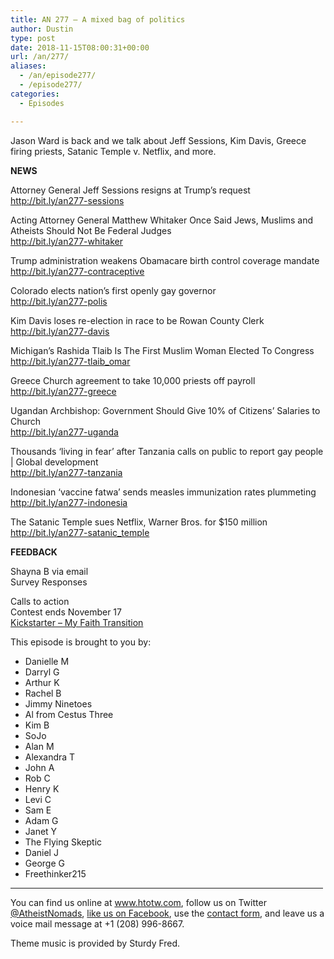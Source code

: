 ```yaml
---
title: AN 277 – A mixed bag of politics
author: Dustin
type: post
date: 2018-11-15T08:00:31+00:00
url: /an/277/
aliases:
  - /an/episode277/
  - /episode277/ 
categories:
  - Episodes

---
```

<div id="buzzsprout-player-10552832"></div><script src="https://www.buzzsprout.com/1983601/10552832-episode-277-a-mixed-bag-of-politics.js?container_id=buzzsprout-player-10552832&player=small" type="text/javascript" charset="utf-8"></script>
  
Jason Ward is back and we talk about Jeff Sessions, Kim Davis, Greece firing priests, Satanic Temple v. Netflix, and more.  

<!--more-->

**NEWS**

Attorney General Jeff Sessions resigns at Trump&#8217;s request  
<a href="http://bit.ly/an277-sessions" target="_blank" rel="noopener">http://bit.ly/an277-sessions</a>

Acting Attorney General Matthew Whitaker Once Said Jews, Muslims and Atheists Should Not Be Federal Judges  
<a href="http://bit.ly/an277-whitaker" target="_blank" rel="noopener">http://bit.ly/an277-whitaker</a>

Trump administration weakens Obamacare birth control coverage mandate  
<a href="http://bit.ly/an277-contraceptive" target="_blank" rel="noopener">http://bit.ly/an277-contraceptive</a>

Colorado elects nation&#8217;s first openly gay governor  
<a href="http://bit.ly/an277-polis" target="_blank" rel="noopener">http://bit.ly/an277-polis</a>

Kim Davis loses re-election in race to be Rowan County Clerk  
<a href="http://bit.ly/an277-davis" target="_blank" rel="noopener">http://bit.ly/an277-davis</a>

Michigan’s Rashida Tlaib Is The First Muslim Woman Elected To Congress  
<a href="http://bit.ly/an277-tlaib_omar" target="_blank" rel="noopener">http://bit.ly/an277-tlaib_omar</a>

Greece Church agreement to take 10,000 priests off payroll  
<a href="http://bit.ly/an277-greece" target="_blank" rel="noopener">http://bit.ly/an277-greece</a>

Ugandan Archbishop: Government Should Give 10% of Citizens’ Salaries to Church  
<a href="http://bit.ly/an277-uganda" target="_blank" rel="noopener">http://bit.ly/an277-uganda</a>

Thousands ‘living in fear’ after Tanzania calls on public to report gay people | Global development  
<a href="http://bit.ly/an277-tanzania" target="_blank" rel="noopener">http://bit.ly/an277-tanzania</a>

Indonesian ‘vaccine fatwa’ sends measles immunization rates plummeting  
<a href="http://bit.ly/an277-indonesia" target="_blank" rel="noopener">http://bit.ly/an277-indonesia</a>

The Satanic Temple sues Netflix, Warner Bros. for $150 million  
<a href="http://bit.ly/an277-satanic_temple" target="_blank" rel="noopener">http://bit.ly/an277-satanic_temple</a>

**FEEDBACK**

Shayna B via email  
Survey Responses

Calls to action  
Contest ends November 17  
<a href="https://www.kickstarter.com/projects/leavingreligionbooks/my-faith-transition?ref=creator_nav" target="_blank" rel="noopener">Kickstarter &#8211; My Faith Transition</a>

This episode is brought to you by:

  * Danielle M
  * Darryl G
  * Arthur K
  * Rachel B
  * Jimmy Ninetoes
  * Al from Cestus Three
  * Kim B
  * SoJo
  * Alan M
  * Alexandra T
  * John A
  * Rob C
  * Henry K
  * Levi C
  * Sam E
  * Adam G
  * Janet Y
  * The Flying Skeptic
  * Daniel J
  * George G
  * Freethinker215

<hr width="500" />

You can find us online at <a href="https://www.htotw.com/" target="_blank" rel="noopener">www.htotw.com</a>, follow us on Twitter <a href="https://htotw.com/twitter" target="_blank" rel="noopener">@AtheistNomads</a>, <a href="https://htotw.com/facebook" target="_blank" rel="noopener">like us on Facebook</a>, use the [contact form](https://htotw.com/contact), and leave us a voice mail message at +1 (208) 996-8667.

Theme music is provided by Sturdy Fred.